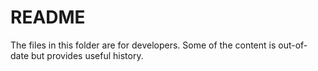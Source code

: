 # README

The files in this folder are for developers.
Some of the content is out-of-date but provides useful history.
